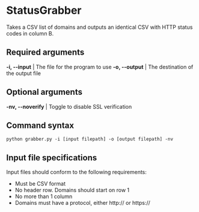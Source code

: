 # StatusGrabber
Takes a CSV list of domains and outputs an identical CSV with HTTP status codes in column B.

## Required arguments
**-i, --input** | The file for the program to use
**-o, --output** | The destination of the output file

## Optional arguments
**-nv, --noverify** | Toggle to disable SSL verification

## Command syntax
```python grabber.py -i [input filepath] -o [output filepath] -nv```

## Input file specifications
Input files should conform to the following requirements:
- Must be CSV format
- No header row. Domains should start on row 1
- No more than 1 column
- Domains must have a protocol, either http:// or https://
